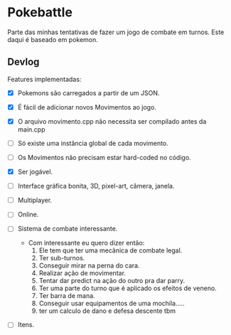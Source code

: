 # Pokebattle

Parte das minhas tentativas de fazer um jogo de combate em turnos. Este daqui é baseado em pokemon.

## Devlog

Features implementadas:
 - [x] Pokemons são carregados a partir de um JSON.
 - [x] É fácil de adicionar novos Movimentos ao jogo.
 - [x] O arquivo movimento.cpp não necessita ser compilado antes da main.cpp
 - [ ] Só existe uma instância global de cada movimento.
 - [ ] Os Movimentos não precisam estar hard-coded no código.
 - [x] Ser jogável.
 - [ ] Interface gráfica bonita, 3D, pixel-art, câmera, janela.
 - [ ] Multiplayer.
 - [ ] Online.
 - [ ] Sistema de combate interessante.
   - Com interessante eu quero dizer então:
     1. Ele tem que ter uma mecânica de combate legal.
     2. Ter sub-turnos.
     3. Conseguir mirar na perna do cara.
     4. Realizar ação de movimentar.
     5. Tentar dar predict na ação do outro pra dar parry.
     6. Ter uma parte do turno que é aplicado os efeitos de veneno.
     7. Ter barra de mana.
     8. Conseguir usar equipamentos de uma mochila.....
     9. ter um calculo de dano e defesa descente tbm
 - [ ] Itens.

